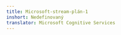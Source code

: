 ```yaml
---
title: Microsoft-stream-plán-1
inshort: Nedefinovaný
translator: Microsoft Cognitive Services
---
```




